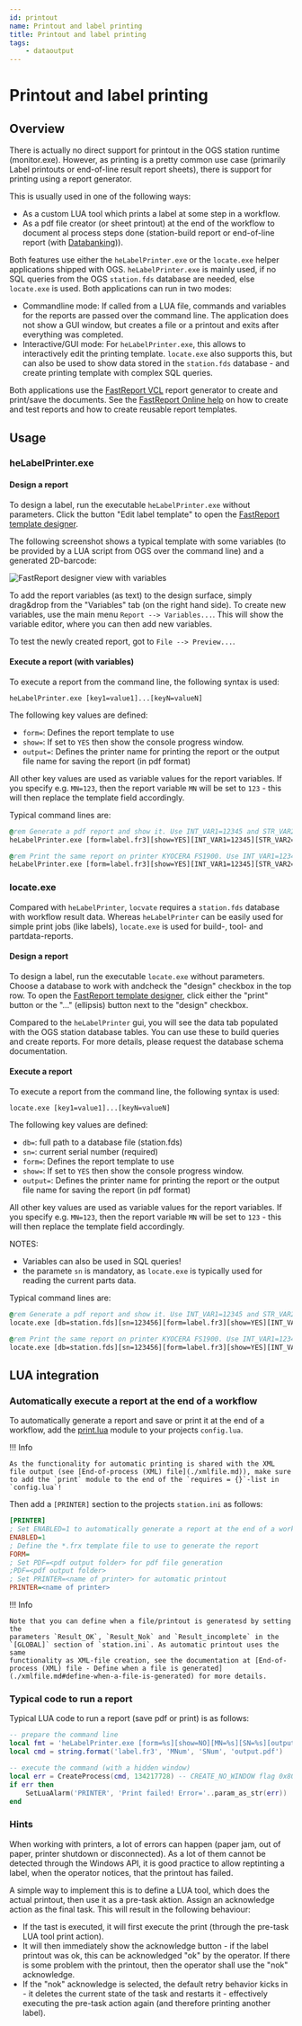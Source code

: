 ```yaml
---
id: printout
name: Printout and label printing
title: Printout and label printing
tags:
    - dataoutput
---
```


# Printout and label printing

## Overview

There is actually no direct support for printout in the OGS station runtime (monitor.exe). However, as printing is a pretty common use case (primarily
Label printouts or end-of-line result report sheets), there is support for
printing using a report generator.

This is usually used in one of the following ways:

- As a custom LUA tool which prints a label at some step in a workflow.
- As a pdf file creator (or sheet printout) at the end of the workflow to
  document al process steps done (station-build report or end-of-line
  report (with [Databanking](/docs/appnotes/databanking.md))).

Both features use either the `heLabelPrinter.exe` or the `locate.exe` helper applications shipped with OGS. `heLabelPrinter.exe` is mainly used, if no
SQL queries from the OGS `station.fds` database are needed, else `locate.exe`
is used. Both applications can run in two modes:

- Commandline mode: If called from a LUA file, commands and variables for 
  the reports are passed over the command line. The application does not show 
  a GUI window, but creates a file or a printout and exits after everything
  was completed.
- Interactive/GUI mode: For `heLabelPrinter.exe`, this allows to interactively
  edit the printing template. `locate.exe` also supports this, but can also
  be used to show data stored in the `station.fds` database - and create
  printing template with complex SQL queries.

Both applications use the [FastReport VCL](https://www.fast-report.com/public_download/docs/FRVCL/online/de/FastReportVCL/UserManual/de-DE/Designer.html) report generator to create and print/save the documents. See the [FastReport Online help](https://www.fast-report.com/public_download/docs/FRVCL/online/de/FastReportVCL/UserManual/de-DE/Designer.html) on how to create and test reports and how to create reusable report templates.

## Usage

### heLabelPrinter.exe

#### Design a report

To design a label, run the executable `heLabelPrinter.exe` without parameters. Click the button "Edit label template" to open the [FastReport template designer](https://www.fast-report.com/public_download/docs/FRVCL/online/de/FastReportVCL/UserManual/de-DE/Designer.html). 

The following screenshot shows a typical template with some variables (to be provided by a LUA script from OGS over the command line) and a generated 2D-barcode:

![FastReport designer view with variables](fastreport-simple.png)

To add the report variables (as text) to the design surface, simply drag&drop from the "Variables" tab (on the right hand side). To create new variables, use the main menu `Report --> Variables...`. This will show the variable editor, where you can then add new variables.

To test the newly created report, got to `File --> Preview...`.

#### Execute a report (with variables)

To execute a report from the command line, the following syntax is used:

	heLabelPrinter.exe [key1=value1]...[keyN=valueN]

The following key values are defined:

- `form=`: Defines the report template to use
- `show=`: If set to `YES` then show the console progress window. 
- `output=`: Defines the printer name for printing the report or the output
   file name for saving the report (in pdf format)

All other key values are used as variable values for the report variables. If you specify e.g. `MN=123`, then the report variable `MN` will be set to `123` - this will then replace the template field accordingly.

Typical command lines are:

``` cmd
@rem Generate a pdf report and show it. Use INT_VAR1=12345 and STR_VAR2=YES
heLabelPrinter.exe [form=label.fr3][show=YES][INT_VAR1=12345][STR_VAR2=YES][output=C:\\tmp\\mumu.pdf]

@rem Print the same report on printer KYOCERA FS1900. Use INT_VAR1=12345 and STR_VAR2=YES
heLabelPrinter.exe [form=label.fr3][show=YES][INT_VAR1=12345][STR_VAR2=YES][output=KYOCERA FS1900]

```

### locate.exe

Compared with `heLabelPrinter`, `locvate` requires a `station.fds` database with workflow result data. Whereas `heLabelPrinter` can be easily used for simple print jobs (like labels), `locate.exe` is used for build-, tool- and partdata-reports.

#### Design a report

To design a label, run the executable `locate.exe` without parameters. Choose a database to work with andcheck the "design" checkbox in the top row. To open the [FastReport template designer](https://www.fast-report.com/public_download/docs/FRVCL/online/de/FastReportVCL/UserManual/de-DE/Designer.html), click either the "print" button or the "..." (ellipsis) button next to the "design" checkbox.

Compared to the `heLabelPrinter` gui, you will see the data tab populated with the OGS station database tables. You can use these to build queries and create
reports. For more details, please request the database schema documentation.

#### Execute a report

To execute a report from the command line, the following syntax is used:

	locate.exe [key1=value1]...[keyN=valueN]

The following key values are defined:

- `db=`: full path to a database file (station.fds)
- `sn=`: current serial number (required)
- `form=`: Defines the report template to use
- `show=`: If set to `YES` then show the console progress window. 
- `output=`: Defines the printer name for printing the report or the output
   file name for saving the report (in pdf format)

All other key values are used as variable values for the report variables. If you specify e.g. `MN=123`, then the report variable `MN` will be set to `123` - this will then replace the template field accordingly.

NOTES:
- Variables can also be used in SQL queries!
- the paramete `sn` is mandatory, as `locate.exe` is typically used for reading
  the current parts data.

Typical command lines are:

``` cmd
@rem Generate a pdf report and show it. Use INT_VAR1=12345 and STR_VAR2=YES
locate.exe [db=station.fds][sn=123456][form=label.fr3][show=YES][INT_VAR1=12345][STR_VAR2=YES][output=C:\\tmp\\mumu.pdf]

@rem Print the same report on printer KYOCERA FS1900. Use INT_VAR1=12345 and STR_VAR2=YES
locate.exe [db=station.fds][sn=123456][form=label.fr3][show=YES][INT_VAR1=12345][STR_VAR2=YES][output=KYOCERA FS1900]

```

## LUA integration

### Automatically execute a report at the end of a workflow

To automatically generate a report and save or print it at the end of a workflow, add the [print.lua](../../samples/printout/print.lua) module to your projects `config.lua`. 

!!! Info

    As the functionality for automatic printing is shared with the XML file output (see [End-of-process (XML) file](./xmlfile.md)), make sure to add the `print` module to the end of the `requires = {}`-list in `config.lua`!

Then add a `[PRINTER]` section to the projects `station.ini` as follows:

``` ini
[PRINTER]
; Set ENABLED=1 to automatically generate a report at the end of a workflow
ENABLED=1
; Define the *.frx template file to use to generate the report
FORM=
; Set PDF=<pdf output folder> for pdf file generation
;PDF=<pdf output folder>
; Set PRINTER=<name of printer> for automatic printout
PRINTER=<name of printer>
```

!!! Info

    Note that you can define when a file/printout is generatesd by setting the 
    parameters `Result_OK`, `Result_Nok` and `Result_incomplete` in the `[GLOBAL]` section of `station.ini`. As automatic printout uses the same
    functionality as XML-file creation, see the documentation at [End-of-process (XML) file - Define when a file is generated](./xmlfile.md#define-when-a-file-is-generated) for more details.


### Typical code to run a report

Typical LUA code to run a report (save pdf or print) is as follows:

``` lua
-- prepare the command line
local fmt = 'heLabelPrinter.exe [form=%s][show=NO][MN=%s][SN=%s][output=%s]'
local cmd = string.format('label.fr3', 'MNum', 'SNum', 'output.pdf')

-- execute the command (with a hidden window)
local err = CreateProcess(cmd, 134217728) -- CREATE_NO_WINDOW flag 0x8000000
if err then
	SetLuaAlarm('PRINTER', 'Print failed! Error='..param_as_str(err))
end	

```

### Hints

When working with printers, a lot of errors can happen (paper jam, out of paper, printer shutdown or disconnected). As a lot of them cannot be detected through the Windows API, it is good practice to allow reptinting a label, when the operator notices, that the printout has failed.

A simple way to implement this is to define a LUA tool, which does the actual printout, then use it as a pre-task aktion. Assign an acknowledge action as the final task. This will result in the following behaviour:

- If the tast is executed, it will first execute the print (through the pre-task LUA tool print action). 
- It will then immediately show the acknowledge button - if the label printout was ok, this can be acknowledged "ok" by the operator. If there is some problem with the printout, then the operator shall use the "nok" acknowledge. 
- If the "nok" acknowledge is selected, the default retry behavior kicks in - it deletes the current state of the task and restarts it - effectively executing the pre-task action again (and therefore printing another label).

